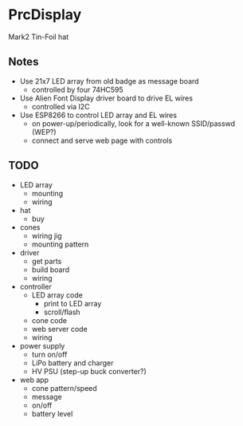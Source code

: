 # PrcDisplay
Mark2 Tin-Foil hat

## Notes

* Use 21x7 LED array from old badge as message board
  - controlled by four 74HC595
* Use Alien Font Display driver board to drive EL wires
  - controlled via I2C
* Use ESP8266 to control LED array and EL wires
  - on power-up/periodically, look for a well-known SSID/passwd (WEP?)
  - connect and serve web page with controls

## TODO

* LED array
  - mounting
  - wiring
* hat
  - buy
* cones
  - wiring jig
  - mounting pattern
* driver
  - get parts
  - build board
  - wiring
* controller
  - LED array code
    * print to LED array
    * scroll/flash
  - cone code
  - web server code
  - wiring
* power supply
  - turn on/off
  - LiPo battery and charger
  - HV PSU (step-up buck converter?)
* web app
  - cone pattern/speed
  - message
  - on/off
  - battery level

